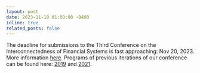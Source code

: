 ```yaml
---
layout: post
date: 2023-11-10 01:00:00 -0400
inline: true
related_posts: false
---
```


The deadline for submissions to the Third Conference on the Interconnectedness of Financial Systems is fast approaching: Nov 20, 2023. More information <a href= 'https://www.federalreserve.gov/conferences/conference-on-the-interconnectedness-of-financial-systems-202403.htm'>here</a>. Programs of previous iterations of our conference can be found here: <a href= 'https://www.federalreserve.gov/conferences/interconnectedness-of-financial-systems.htm'>2019</a> and <a href= 'https://www.federalreserve.gov/conferences/conference-on-the-interconnectedness-of-financial-systems-202112.htm'>2021</a>.
